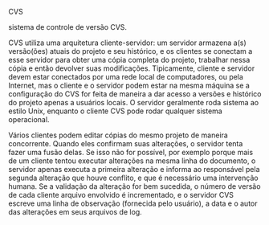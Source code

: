 CVS

sistema de controle de versão CVS.

CVS utiliza uma arquitetura cliente-servidor: um servidor armazena a(s) versão(ões) atuais do projeto e seu histórico, e os clientes se conectam a esse servidor para obter uma cópia completa do projeto, trabalhar nessa cópia e então devolver suas modificações. Tipicamente, cliente e servidor devem estar conectados por uma rede local de computadores, ou pela Internet, mas o cliente e o servidor podem estar na mesma máquina se a configuração do CVS for feita de maneira a dar acesso a versões e histórico do projeto apenas a usuários locais. O servidor geralmente roda sistema ao estilo Unix, enquanto o cliente CVS pode rodar qualquer sistema operacional.


Vários clientes podem editar cópias do mesmo projeto de maneira concorrente. Quando eles confirmam suas alterações, o servidor tenta fazer uma fusão delas. Se isso não for possível, por exemplo porque mais de um cliente tentou executar alterações na mesma linha do documento, o servidor apenas executa a primeira alteração e informa ao responsável pela segunda alteração que houve conflito, e que é necessário uma intervenção humana. Se a validação da alteração for bem sucedida, o número de versão de cada cliente arquivo envolvido é incrementado, e o servidor CVS escreve uma linha de observação (fornecida pelo usuário), a data e o autor das alterações em seus arquivos de log.
